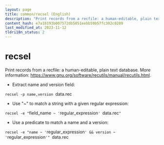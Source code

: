 ```yaml
---
layout: page
title: common/recsel (English)
description: "Print records from a recfile: a human-editable, plain text database."
content_hash: e7a18193b007572db5851eebb59b57fc302c0209
last_modified_at: 2023-11-12
tldri18n_status: 2
---
```

# recsel

Print records from a recfile: a human-editable, plain text database.
More information: <https://www.gnu.org/software/recutils/manual/recutils.html>.

- Extract name and version field:

`recsel -p name,version `<span class="tldr-var badge badge-pill bg-dark-lm bg-white-dm text-white-lm text-dark-dm font-weight-bold">data.rec</span>

- Use "~" to match a string with a given regular expression:

`recsel -e "`<span class="tldr-var badge badge-pill bg-dark-lm bg-white-dm text-white-lm text-dark-dm font-weight-bold">field_name</span>` ~ '`<span class="tldr-var badge badge-pill bg-dark-lm bg-white-dm text-white-lm text-dark-dm font-weight-bold">regular_expression</span>`' `<span class="tldr-var badge badge-pill bg-dark-lm bg-white-dm text-white-lm text-dark-dm font-weight-bold">data.rec</span>`"`

- Use a predicate to match a name and a version:

`recsel -e "name ~ '`<span class="tldr-var badge badge-pill bg-dark-lm bg-white-dm text-white-lm text-dark-dm font-weight-bold">regular_expression</span>`' && version ~ '`<span class="tldr-var badge badge-pill bg-dark-lm bg-white-dm text-white-lm text-dark-dm font-weight-bold">regular_expression</span>`'" `<span class="tldr-var badge badge-pill bg-dark-lm bg-white-dm text-white-lm text-dark-dm font-weight-bold">data.rec</span>
